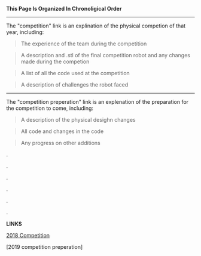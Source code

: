 **This Page Is Organized In Chronoligical Order**

_________________________________________________________________________________________________________________________________________

The "competition" link is an explination of the physical competion of that year, including:

>The experience of the team during the competition

>A description and .stl of the final competition robot and any changes made during the competion

>A list of all the code used at the competition

>A description of challenges the robot faced

_________________________________________________________________________________________________________________________________________

The "competition preperation" link is an explenation of the preparation for the competition to come, including:

>A description of the physical desighn changes

>All code and changes in the code

>Any progress on other additions

.

.

.

.

.

.

**LINKS**

[2018 Competition]()

[2019 competition preperation]
